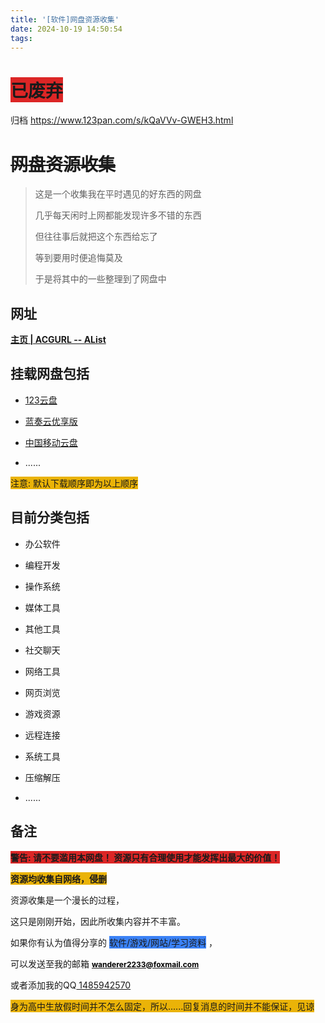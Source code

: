 ```yaml
---
title: '[软件]网盘资源收集'
date: 2024-10-19 14:50:54
tags:
---
```

<h1 style="" id="%E5%B7%B2%E5%BA%9F%E5%BC%83"><strong><s><mark data-color="#dc2626" style="background-color: #dc2626; color: inherit; background-color: #dc2626; color: inherit; background-color: #dc2626; color: inherit; display: inline-block;">已废弃</mark></s></strong></h1><p style="">归档	<hyperlink-inline-card target="_blank" href="https://www.123pan.com/s/kQaVVv-GWEH3.html" theme="inline"><a href="https://www.123pan.com/s/kQaVVv-GWEH3.html" target="_blank">https://www.123pan.com/s/kQaVVv-GWEH3.html</a></hyperlink-inline-card></p><h1 style="" id="%E7%BD%91%E7%9B%98%E8%B5%84%E6%BA%90%E6%94%B6%E9%9B%86"><s>网盘资源收集</s></h1><blockquote><p style="">这是一个收集我在平时遇见的好东西的网盘</p><p style="text-align: start; ">几乎每天闲时上网都能发现许多不错的东西</p><p style="text-align: start; ">但往往事后就把这个东西给忘了</p><p style="text-align: start; ">等到要用时便追悔莫及</p><p style="text-align: start; ">于是将其中的一些整理到了网盘中</p></blockquote><h2 style="" id="%E7%BD%91%E5%9D%80">网址</h2><p style=""><a rel="noopener noreferrer nofollow" href="https://pan.acgurl.link/" target="_blank"><strong>主页 | ACGURL -- AList</strong></a></p><h2 style="" id="%E6%8C%82%E8%BD%BD%E7%BD%91%E7%9B%98%E5%8C%85%E6%8B%AC">挂载网盘包括</h2><ul><li><p style=""><a rel="noopener noreferrer nofollow" href="https://www.123pan.com/" target="_self">12</a><a rel="noopener noreferrer nofollow" href="https://www.123pan.com/" target="_blank">3</a><a rel="noopener noreferrer nofollow" href="https://www.123pan.com/" target="_self">云盘</a></p></li><li><p style=""><a rel="noopener noreferrer nofollow" href="https://www.ilanzou.com/" target="_blank">蓝奏云优享版</a></p></li><li><p style=""><a rel="noopener noreferrer nofollow" href="https://yun.139.com/" target="_blank">中国移动云盘</a></p></li><li><p style="">......</p></li></ul><p style=""><mark data-color="#eab308" style="background-color: #eab308; color: inherit; background-color: #eab308; color: inherit; background-color: #eab308; color: inherit; background-color: #eab308; color: inherit; display: inline-block;">注意:	默认下载顺序即为以上顺序</mark></p><h2 style="" id="%E7%9B%AE%E5%89%8D%E5%88%86%E7%B1%BB%E5%8C%85%E6%8B%AC">目前分类包括</h2><ul><li><p style="">办公软件</p></li><li><p style="">编程开发</p></li><li><p style="">操作系统</p></li><li><p style="">媒体工具</p></li><li><p style="">其他工具</p></li><li><p style="">社交聊天</p></li><li><p style="">网络工具</p></li><li><p style="">网页浏览</p></li><li><p style="">游戏资源</p></li><li><p style="">远程连接</p></li><li><p style="">系统工具</p></li><li><p style="">压缩解压</p></li><li><p style="">......</p></li></ul><h2 style="" id="%E5%A4%87%E6%B3%A8">备注</h2><p style=""><strong><mark data-color="#dc2626" style="background-color: #dc2626; color: inherit; background-color: #dc2626; color: inherit; background-color: #dc2626; color: inherit; background-color: #dc2626; color: inherit; display: inline-block;">警告:	请不要滥用本网盘！ 资源只有合理使用才能发挥出最大的价值！</mark></strong></p><p style=""><strong><mark data-color="#eab308" style="background-color: #eab308; color: inherit; background-color: #eab308; color: inherit; background-color: #eab308; color: inherit; background-color: #eab308; color: inherit; display: inline-block;">资源均收集自网络，侵删</mark></strong></p><p style="">资源收集是一个漫长的过程，</p><p style="">这只是刚刚开始，因此所收集内容并不丰富。</p><p style="">如果你有认为值得分享的 <mark data-color="#3b82f6" style="background-color: #3b82f6; color: inherit; background-color: #3b82f6; color: inherit; background-color: #3b82f6; color: inherit; background-color: #3b82f6; color: inherit; display: inline-block;">软件/游戏/网站/学习资料</mark> ，</p><p style="">可以发送至我的邮箱 <a rel="noopener noreferrer nofollow" href="mailto:wanderer2233@foxmail.com" target="_blank"><strong><span style="font-size: 12px; color: rgb(0, 0, 0)">wanderer2233@foxmail.com</span></strong></a></p><p style="">或者添加我的QQ<a rel="noopener noreferrer nofollow" href="https://wpa.qq.com/msgrd?v=3&amp;uin=1485942570&amp;site=qq&amp;menu=yes&amp;jumpflag=1" target="_blank"> 1485942570 </a></p><p style=""><mark data-color="#eab308" style="background-color: #eab308; color: inherit; background-color: #eab308; color: inherit; background-color: #eab308; color: inherit; background-color: #eab308; color: inherit; display: inline-block;">身为高中生放假时间并不怎么固定，所以......回复消息的时间并不能保证，见谅</mark></p>